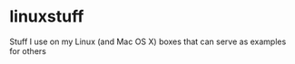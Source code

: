 linuxstuff
==========

Stuff I use on my Linux (and Mac OS X) boxes that can serve as examples for others
